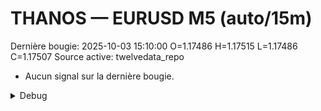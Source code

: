# THANOS — EURUSD M5 (auto/15m)
Dernière bougie: 2025-10-03 15:10:00  O=1.17486  H=1.17515  L=1.17486  C=1.17507
Source active: twelvedata_repo

- Aucun signal sur la dernière bougie.

<details><summary>Debug</summary>

- TD_API_KEY manquant.

</details>